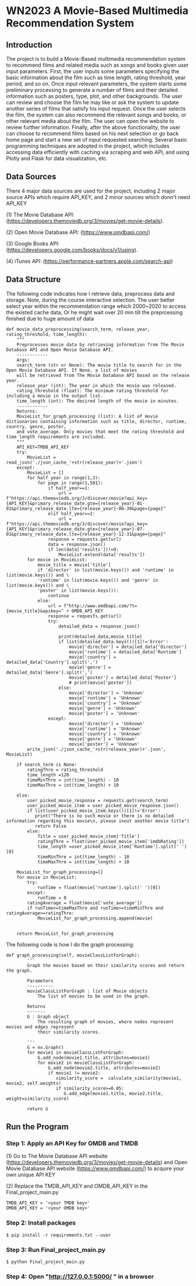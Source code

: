 # WN2023 A Movie-Based Multimedia Recommendation System

## Introduction
The project is to build a Movie-Based multimedia recommendation system to recommend films and related media such as songs and books given user input parameters. First, the user inputs some parameters specifying the basic information about the film such as time length, rating threshold, year period, and so on. Once input relevant parameters, the system starts some preliminary processing to generate a number of films and their detailed information such as posters, type, plot, and other backgrounds. The user can review and choose the film he may like or ask the system to update another series of films that satisfy his input request. Once the user selects the film, the system can also recommend the relevant songs and books, or other relevant media about the film. The user can open the website to review further information. Finally, after the above functionality, the user can choose to recommend films based on his next selection or go back home page and start a new set of input requested searching. Several basic programming techniques are adopted in the project, which includes accessing data efficiently with caching via scraping and web API, and using Plotly and Flask for data visualization, etc.

## Data Sources
There 4 major data sources are used for the project, including 2 major source APIs which require API_KEY, and 2 minor sources which donn't need API_KEY

(1) The Movie Database API:
(https://developers.themoviedb.org/3/movies/get-movie-details). 

(2) Open Movie Database API:
(https://www.omdbapi.com/)

(3) Google Books API:
(https://developers.google.com/books/docs/v1/using). 

(4) iTunes API:
(https://performance-partners.apple.com/search-api)


## Data Structure
The following code indicates how I retrieve data, preprocess data and storage. Note, during the course interactive selection. The user better select year within the recommendation range which 2000~2020 to access the existed cache data, Or he might wait over 20 min till the preprcessing finished due to huge amount of data

```  
def movie_data_preprocessing(search_term, release_year, rating_threshold, time_length):
    """
    Preprocesses movie data by retrieving information from The Movie Database API and Open Movie Database API.
    ------------
    Args:
    search_term (str or None): The movie title to search for in the Open Movie Database API. If None, a list of movies
    will be retrieved from The Movie Database API based on the release year.
    release_year (int): The year in which the movie was released.
    rating_threshold (float): The minimum rating threshold for including a movie in the output list.
    time_length (int): The desired length of the movie in minutes.
    ------------
    Returns:
    MovieList_for_graph_processing (list): A list of movie dictionaries containing information such as title, director, runtime, country, genre, poster,
    and vote_average. Only movies that meet the rating threshold and time length requirements are included.
    """
    API_KEY=TMDB_API_KEY
    try:
        MovieList = read_json('./json_cache_'+str(release_year)+'.json')
    except:
        MovieList = []
        for half_year in range(1,3):
            for page in range(1,501):
                if half_year==1:
                    url = f"https://api.themoviedb.org/3/discover/movie?api_key={API_KEY}&primary_release_date.gte={release_year}-01-01&primary_release_date.lte={release_year}-06-30&page={page}"
                elif half_year==2:
                    url = f"https://api.themoviedb.org/3/discover/movie?api_key={API_KEY}&primary_release_date.gte={release_year}-07-01&primary_release_date.lte={release_year}-12-31&page={page}"
                response = requests.get(url)
                data = response.json()
                if len(data['results'])!=0:
                    MovieList.extend(data['results'])
        for movie in MovieList:
            movie_title = movie['title']
            if 'director' in list(movie.keys()) and 'runtime' in list(movie.keys()) and \
            'runtime' in list(movie.keys()) and 'genre' in list(movie.keys()) and \
            'poster' in list(movie.keys()):
                continue
            else:
                url = f"http://www.omdbapi.com/?t={movie_title}&apikey=" + OMDB_API_KEY
                response = requests.get(url)
                try:
                    detailed_data = response.json()
            
                    print(detailed_data,movie_title)
                    if list(detailed_data.keys())[1]!='Error':
                        movie['director'] = detailed_data['Director']
                        movie['runtime'] = detailed_data['Runtime']
                        movie['country'] = detailed_data['Country'].split(',')
                        movie['genre'] = detailed_data['Genre'].split(',')
                        movie['poster'] = detailed_data['Poster']
                        # print(movie['poster'])
                    else:
                        movie['director'] = 'Unknown'
                        movie['runtime'] = 'Unknown'
                        movie['country'] = 'Unknown'
                        movie['genre'] = 'Unknown'
                        movie['poster'] = 'Unknown'
                except:
                        movie['director'] = 'Unknown'
                        movie['runtime'] = 'Unknown'
                        movie['country'] = 'Unknown'
                        movie['genre'] = 'Unknown'
                        movie['poster'] = 'Unknown'
        write_json('./json_cache_'+str(release_year)+'.json', MovieList)

    if search_term is None:
        ratingThre = rating_threshold
        time_length =120
        timeMinThre = int(time_length) - 10
        timeMaxThre = int(time_length) + 10

    else:
        user_picked_movie_response = requests.get(search_term)
        user_picked_movie_item = user_picked_movie_response.json()
        if list(user_picked_movie_item.keys())[1]!='Error':
           print("There is no such movie or there is no detailed information regarding this movie\n, please inout another movie title")
           return False
        else:
            Title = user_picked_movie_item['Title']
            ratingThre = float(user_picked_movie_item['imdbRating'])
            time_length =user_picked_movie_item['Runtime'].split(' ')[0]
            timeMinThre = int(time_length) - 10
            timeMaxThre = int(time_length) + 10
    
    MovieList_for_graph_processing=[]
    for movie in MovieList:
        try:
            runTime = float(movie['runtime'].split(' ')[0])
        except:
            runTime = 0
        ratingAverage = float(movie['vote_average'])
        if runTime<=timeMaxThre and runTime>=timeMinThre and ratingAverage>=ratingThre:
            MovieList_for_graph_processing.append(movie)
    
    
    return MovieList_for_graph_processing

```  
The following code is how I do the graph processing:

```  
def graph_processing(self, movieClassListForGraph):
        '''
        Graph the movies based on their similarity scores and return the graph.

        Parameters
        ----------
        movieClassListForGraph : list of Movie objects
            The list of movies to be used in the graph.

        Returns
        -------
        G : Graph object
            The resulting graph of movies, where nodes represent movies and edges represent 
            their similarity scores.

        '''
        G = nx.Graph()
        for movie1 in movieClassListForGraph:
            G.add_node(movie1.title, attributes=movie1)
            for movie2 in movieClassListForGraph:
                G.add_node(movie2.title, attributes=movie2)
                if movie1 != movie2:
                   similarity_score =  calculate_similarity(movie1, movie2, self.weights)
                   if similarity_score>=0.05:
                      G.add_edge(movie1.title, movie2.title, weight=similarity_score)

        return G
```  

## Run the Program
### Step 1: Apply an API Key for OMDB and TMDB
(1) Go to The Movie Database API website (https://developers.themoviedb.org/3/movies/get-movie-details) and Open Movie Database API website (https://www.omdbapi.com/) to acquire your own unique API KEY

(2) Replace the TMDB_API_KEY and OMDB_API_KEY in the Final_project_main.py
```  
TMDB_API_KEY = '<your TMDB key>'
OMDB_API_KEY = '<your OMDB key>'
```  
### Step 2: Install packages
```
$ pip install -r requirements.txt --user
```  

### Step 3: Run Final_project_main.py  
```  
$ python Final_project_main.py
```  
### Step 4: Open "http://127.0.0.1:5000/ " in a browser
